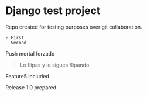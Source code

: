 Django test project
===================

Repo created for testing purposes over git collaboration.

    - First
    - Second

Push mortal forzado

>Lo flipas
>y lo sigues flipando

Feature5 included

Release 1.0 prepared
